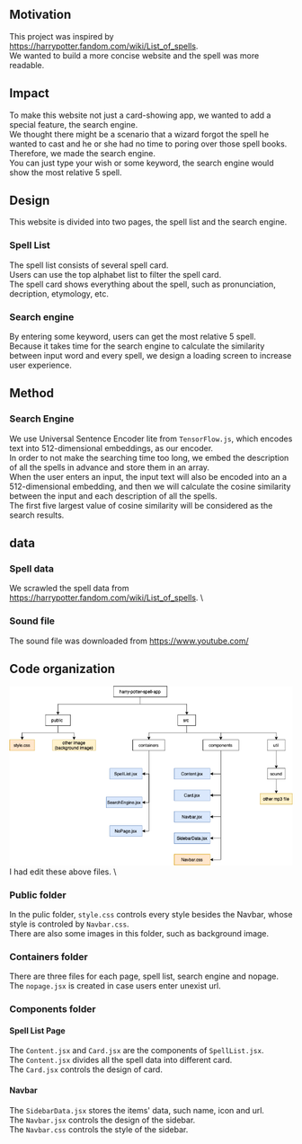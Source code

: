 ## Motivation

This project was inspired by https://harrypotter.fandom.com/wiki/List_of_spells. \
We wanted to build a more concise website and the spell was more readable.

## Impact

To make this website not just a card-showing app, we wanted to add a special feature, the search engine.\
We thought there might be a scenario that a wizard forgot the spell he wanted to cast and he or she had no time to poring over those spell books.\
Therefore, we made the search engine.\
You can just type your wish or some keyword, the search engine would show the most relative 5 spell.

## Design
This website is divided into two pages, the spell list and the search engine.

### Spell List
The spell list consists of several spell card.\
Users can use the top alphabet list to filter the spell card.\
The spell card shows everything about the spell, such as pronunciation, decription, etymology, etc.

### Search engine
By entering some keyword, users can get the most relative 5 spell.\
Because it takes time for the search engine to calculate the similarity between input word and every spell, we design a loading screen to increase user experience.

## Method

### Search Engine
We use Universal Sentence Encoder lite from `TensorFlow.js`, which encodes text into 512-dimensional embeddings, as our encoder. \
In order to not make the searching time too long, we embed the description of all the spells in advance and store them in an array. \
When the user enters an input, the input text will also be encoded into an a 512-dimensional embedding, and then we will calculate the cosine similarity between the input and each description of all the spells. \
The first five largest value of cosine similarity will be considered as the search results. 

## data
### Spell data
We scrawled the spell data from https://harrypotter.fandom.com/wiki/List_of_spells. \

### Sound file
The sound file was downloaded from https://www.youtube.com/

## Code organization
![code organization](https://github.com/kathyweiii/harrypotter-spell-app/blob/main/codeOrganization.drawio.png?raw=true)
I had edit these above files. \

### Public folder
In the pulic folder, `style.css` controls every style besides the Navbar, whose style is controled by `Navbar.css`. \
There are also some images in this folder, such as background image.

### Containers folder
There are three files for each page, spell list, search engine and nopage.
The `nopage.jsx` is created in case users enter unexist url.

### Components folder
#### Spell List Page
The `Content.jsx` and `Card.jsx` are the components of `SpellList.jsx`.\
The `Content.jsx` divides all the spell data into different card.\
The `Card.jsx` controls the design of card.

#### Navbar 
The `SidebarData.jsx` stores the items' data, such name, icon and url.\
The `Navbar.jsx` controls the design of the sidebar.\
The `Navbar.css` controls the style of the sidebar.





